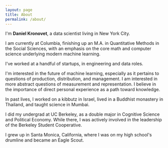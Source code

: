 ```yaml
---
layout: page
title: About
permalink: /about/
---
```


I'm **Daniel Kronovet**, a data scientist living in New York City.

I am currently at Columbia, finishing up an M.A. in Quantitative Methods in the Social Sciences, with an emphasis on the core math and computer science underlying modern machine learning.

I've worked at a handful of startups, in engineering and data roles.

I'm interested in the future of machine learning, especially as it pertains to questions of production, distribution, and management. I am interested in more abstract questions of measurement and representation. I believe in the importance of direct personal experience as a path toward knowledge.

In past lives, I worked on a kibbutz in Israel, lived in a Buddhist monastery in Thailand, and taught science in Mumbai.

I did my undergrad at UC Berkeley, as a double major in Cognitive Science and Political Economy. While there, I was actively involved in the leadership of the Berkeley Student Cooperative.

I grew up in Santa Monica, California, where I was on my high school's drumline and became an Eagle Scout.